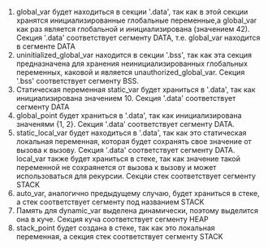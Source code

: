 1. global_var будет находиться в секции '.data', так как в этой секции хранятся инициализированные глобальные переменные,а global_var как раз является глобальной и инициализирована (значением 42). Секция '.data' соответствует сегменту DATA, т.е. global_var находится в сегменте DATA
2. uninitialized_global_var находится в секции '.bss', так как эта секция предназначена для хранения неинициализированных глобальных переменных, каковой и является unauthorized_global_var. Секция '.bss' соответствует сегменту BSS.
3. Статическая переменная static_var будет храниться в '.data', так как инициализирована значением 10. Секция '.data' соответствует сегменту DATA
4. global_point будет храниться в '.data', так как инициализирована значенями {1, 2}. Секция '.data' соответствует сегменту DATA.
5. static_local_var будет находиться в '.data', так как это статическая локальная переменная, которая будет сохранять свое значение от вызова к вызову. Секция '.data' соответствует сегменту DATA. local_var также будет храниться в стеке, так как значение такой переменной не сохраянется от вызова к вызову и может использоваться для рекурсии. Секцяи стек соответствует сегменту STACK
6. auto_var, аналогично предыдущему случаю, будет храниться в стеке, а стек соответствует сегменту под названием STACK
7. Память для dynamic_var выделена динамически, поэтому выделится она в куче. Секция куча соответствует сегменту HEAP
8. stack_point будет создана в стеке, так как это локальная переменная, а секция стек соответствует сегменту STACK
